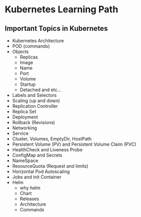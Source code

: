 # Kubernetes Learning Path

## **Important Topics in Kubernetes**

- Kubernetes Architecture
- POD (commands)
- Objects
    - Replicas
    - Image
    - Name
    - Port
    - Volume
    - Startup
    - Detached and etc…
- Labels and Selectors
- Scaling (up and down) 
- Replication Controller
- Replica Set
- Deployment
- Rollback (Revisions)
- Networking
- Service
- Cluster, Volumes, EmptyDir, HostPath
- Persistent Volume (PV) and Persistent Volume Claim (PVC)
- HealthCheck and Liveness Probe
- ConfigMap and Secrets
- NameSpace
- ResourceQuota (Request and limits)
- Horizontal Pod Autoscaling
- Jobs and init Container
- Helm
    - why helm
    - Chart
    - Releases
    - Architecture
    - Commands

